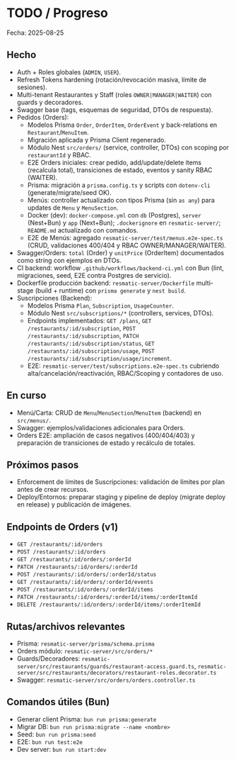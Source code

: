 # TODO / Progreso

Fecha: 2025-08-25

## Hecho
- Auth + Roles globales (`ADMIN`, `USER`).
- Refresh Tokens hardening (rotación/revocación masiva, límite de sesiones).
- Multi-tenant Restaurantes y Staff (roles `OWNER|MANAGER|WAITER`) con guards y decoradores.
- Swagger base (tags, esquemas de seguridad, DTOs de respuesta).
- Pedidos (Orders):
  - Modelos Prisma `Order`, `OrderItem`, `OrderEvent` y back-relations en `Restaurant`/`MenuItem`.
  - Migración aplicada y Prisma Client regenerado.
  - Módulo Nest `src/orders/` (service, controller, DTOs) con scoping por `restaurantId` y RBAC.
  - E2E Orders iniciales: crear pedido, add/update/delete ítems (recalcula total), transiciones de estado, eventos y sanity RBAC (WAITER).
  - Prisma: migración a `prisma.config.ts` y scripts con `dotenv-cli` (generate/migrate/seed OK).
  - Menús: controller actualizado con tipos Prisma (sin `as any`) para updates de `Menu` y `MenuSection`.
  - Docker (dev): `docker-compose.yml` con `db` (Postgres), `server` (Nest+Bun) y `app` (Next+Bun); `.dockerignore` en `resmatic-server/`; `README.md` actualizado con comandos.
  - E2E de Menús: agregado `resmatic-server/test/menus.e2e-spec.ts` (CRUD, validaciones 400/404 y RBAC OWNER/MANAGER/WAITER).
- Swagger/Orders: `total` (Order) y `unitPrice` (OrderItem) documentados como string con ejemplos en DTOs.
- CI backend: workflow `.github/workflows/backend-ci.yml` con Bun (lint, migraciones, seed, E2E contra Postgres de servicio).
- Dockerfile producción backend: `resmatic-server/Dockerfile` multi-stage (build + runtime) con `prisma generate` y `nest build`.
- Suscripciones (Backend):
  - Modelos Prisma `Plan`, `Subscription`, `UsageCounter`.
  - Módulo Nest `src/subscriptions/*` (controllers, services, DTOs).
  - Endpoints implementados: `GET /plans`, `GET /restaurants/:id/subscription`, `POST /restaurants/:id/subscription`, `PATCH /restaurants/:id/subscription/status`, `GET /restaurants/:id/subscription/usage`, `POST /restaurants/:id/subscription/usage/increment`.
  - E2E: `resmatic-server/test/subscriptions.e2e-spec.ts` cubriendo alta/cancelación/reactivación, RBAC/Scoping y contadores de uso.

## En curso
- Menú/Carta: CRUD de `Menu`/`MenuSection`/`MenuItem` (backend) en `src/menus/`.
- Swagger: ejemplos/validaciones adicionales para Orders.
- Orders E2E: ampliación de casos negativos (400/404/403) y preparación de transiciones de estado y recálculo de totales.

## Próximos pasos
- Enforcement de límites de Suscripciones: validación de límites por plan antes de crear recursos.
- Deploy/Entornos: preparar staging y pipeline de deploy (migrate deploy en release) y publicación de imágenes.

## Endpoints de Orders (v1)
- `GET /restaurants/:id/orders`
- `POST /restaurants/:id/orders`
- `GET /restaurants/:id/orders/:orderId`
- `PATCH /restaurants/:id/orders/:orderId`
- `POST /restaurants/:id/orders/:orderId/status`
- `GET /restaurants/:id/orders/:orderId/events`
- `POST /restaurants/:id/orders/:orderId/items`
- `PATCH /restaurants/:id/orders/:orderId/items/:orderItemId`
- `DELETE /restaurants/:id/orders/:orderId/items/:orderItemId`

## Rutas/archivos relevantes
- Prisma: `resmatic-server/prisma/schema.prisma`
- Orders módulo: `resmatic-server/src/orders/*`
- Guards/Decoradores: `resmatic-server/src/restaurants/guards/restaurant-access.guard.ts`, `resmatic-server/src/restaurants/decorators/restaurant-roles.decorator.ts`
- Swagger: `resmatic-server/src/orders/orders.controller.ts`

## Comandos útiles (Bun)
- Generar client Prisma: `bun run prisma:generate`
- Migrar DB: `bun run prisma:migrate --name <nombre>`
- Seed: `bun run prisma:seed`
- E2E: `bun run test:e2e`
- Dev server: `bun run start:dev`
